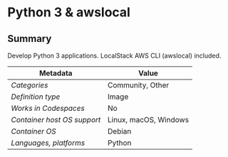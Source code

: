 # Python 3 & awslocal

## Summary

Develop Python 3 applications. LocalStack AWS CLI (awslocal) included.

| Metadata                    | Value                 |
| --------------------------- | --------------------- |
| _Categories_                | Community, Other      |
| _Definition type_           | Image                 |
| _Works in Codespaces_       | No                    |
| _Container host OS support_ | Linux, macOS, Windows |
| _Container OS_              | Debian                |
| _Languages, platforms_      | Python                |
